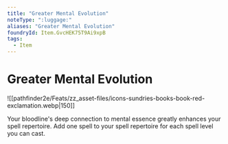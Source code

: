 ```yaml
---
title: "Greater Mental Evolution"
noteType: ":luggage:"
aliases: "Greater Mental Evolution"
foundryId: Item.GvcHEK75T9Ai9xpB
tags:
  - Item
---
```


# Greater Mental Evolution
![[pathfinder2e/Feats/zz_asset-files/icons-sundries-books-book-red-exclamation.webp|150]]

Your bloodline's deep connection to mental essence greatly enhances your spell repertoire. Add one spell to your spell repertoire for each spell level you can cast.
